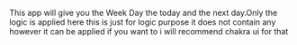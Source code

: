 This app will give you the Week Day the today and the next day.Only the logic is applied here this is just for logic purpose it does not contain any however it can be
applied if you want to  i will recommend chakra ui for that 
